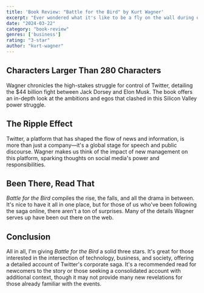 ```yaml
---
title: 'Book Review: "Battle for the Bird" by Kurt Wagner'
excerpt: "Ever wondered what it's like to be a fly on the wall during one of the most tumultuous tech takeovers in recent history? \"Battle for the Bird\" by Kurt Wagner is a front-row ticket to the showdown between tech titans."
date: "2024-03-22"
category: "book-review"
genres: ['business']
rating: "3-star"
author: "kurt-wagner"
---
```


## Characters Larger Than 280 Characters
Wagner chronicles the high-stakes struggle for control of Twitter, detailing the $44 billion fight between Jack Dorsey and Elon Musk. The book offers an in-depth look at the ambitions and egos that clashed in this Silicon Valley power struggle.

## The Ripple Effect
Twitter, a platform that has shaped the flow of news and information, is more than just a company—it's a global stage for speech and public discourse. Wagner makes us think of the impact of new management on this platform, sparking thoughts on social media's power and responsibilities.

## Been There, Read That
*Battle for the Bird* compiles the rise, the falls, and all the drama in between. It's nice to have it all in one place, but for those of us who've been following the saga online, there aren't a ton of surprises. Many of the details Wagner serves up have been out there on the web.

## Conclusion
All in all, I'm giving *Battle for the Bird* a solid three stars. It's great for those interested in the intersection of technology, business, and society, offering a detailed account of Twitter's corporate saga. It's a recommended read for newcomers to the story or those seeking a consolidated account with additional context, though it may not provide many new revelations for those already familiar with the events.
